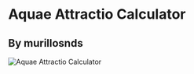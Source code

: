 # Aquae Attractio Calculator
## By murillosnds

![Aquae Attractio Calculator](https://imgur.com/a/ReQ2mqF)
